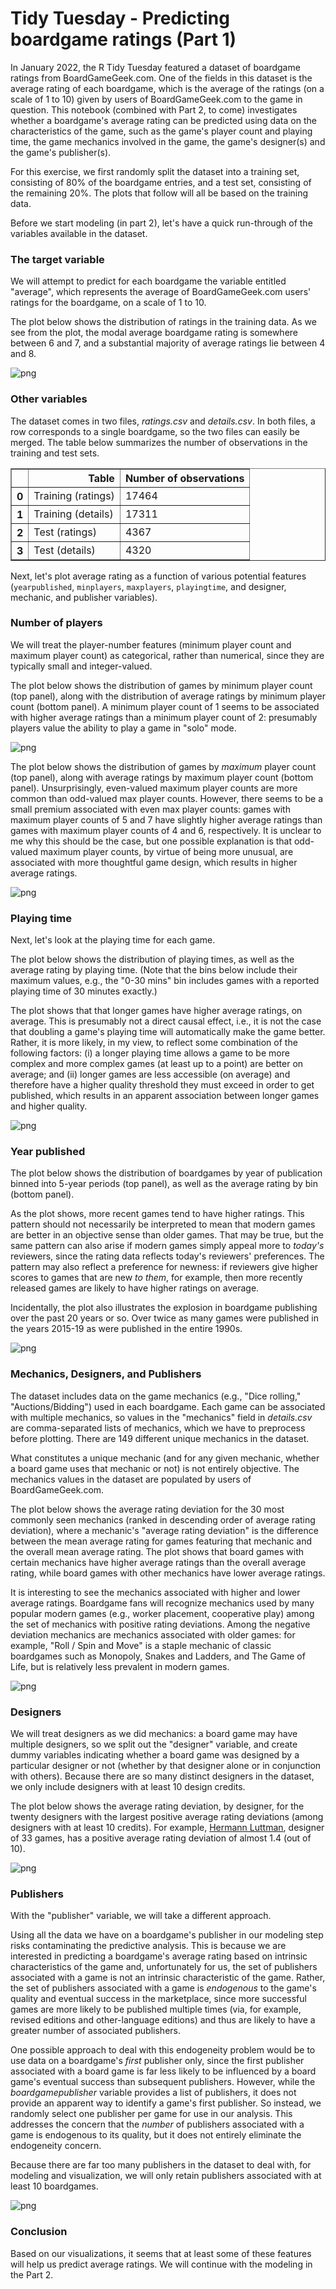 # Tidy Tuesday - Predicting boardgame ratings (Part 1)


In January 2022, the R Tidy Tuesday featured a dataset of boardgame ratings from BoardGameGeek.com. One of the fields in this dataset is the average rating of each boardgame, which is the average of the ratings (on a scale of 1 to 10) given by users of BoardGameGeek.com to the game in question. This notebook (combined with Part 2, to come) investigates whether a boardgame's average rating can be predicted using data on the characteristics of the game, such as the game's player count and playing time, the game mechanics involved in the game, the game's designer(s) and the game's publisher(s).







For this exercise, we first randomly split the dataset into a training set, consisting of 80% of the boardgame entries, and a test set, consisting of the remaining 20%. The plots that follow will all be based on the training data.




Before we start modeling (in part 2), let's have a quick run-through of the variables available in the dataset.

### The target variable

We will attempt to predict for each boardgame the variable entitled "average", which represents the average of BoardGameGeek.com users' ratings for the boardgame, on a scale of 1 to 10.

The plot below shows the distribution of ratings in the training data. As we see from the plot, the modal average boardgame rating is somewhere between 6 and 7, and a substantial majority of average ratings lie between 4 and 8.





    
![png](images/output_6_0.png)
    


### Other variables

The dataset comes in two files, *ratings.csv* and *details.csv*. In both files, a row corresponds to a single boardgame, so the two files can easily be merged. The table below summarizes the number of observations in the training and test sets.







<table border="1" class="dataframe">
  <thead>
    <tr style="text-align: right;">
      <th></th>
      <th>Table</th>
      <th>Number of observations</th>
    </tr>
  </thead>
  <tbody>
    <tr>
      <th>0</th>
      <td>Training (ratings)</td>
      <td>17464</td>
    </tr>
    <tr>
      <th>1</th>
      <td>Training (details)</td>
      <td>17311</td>
    </tr>
    <tr>
      <th>2</th>
      <td>Test (ratings)</td>
      <td>4367</td>
    </tr>
    <tr>
      <th>3</th>
      <td>Test (details)</td>
      <td>4320</td>
    </tr>
  </tbody>
</table>







Next, let's plot average rating as a function of various potential features (`yearpublished`, `minplayers`, `maxplayers`, `playingtime`, and designer, mechanic, and publisher variables).

### Number of players

We will treat the player-number features (minimum player count and maximum player count) as categorical, rather than numerical, since they are typically small and integer-valued.

The plot below shows the distribution of games by minimum player count (top panel), along with the distribution of average ratings by minimum player count (bottom panel). A minimum player count of 1 seems to be associated with higher average ratings than a minimum player count of 2: presumably players value the ability to play a game in "solo" mode.





    
![png](images/output_11_0.png)
    


The plot below shows the distribution of games by *maximum* player count (top panel), along with average ratings by maximum player count (bottom panel). Unsurprisingly, even-valued maximum player counts are more common than odd-valued max player counts. However, there seems to be a small premium associated with even max player counts: games with maximum player counts of 5 and 7 have slightly higher average ratings than games with maximum player counts of 4 and 6, respectively. It is unclear to me why this should be the case, but one possible explanation is that odd-valued maximum player counts, by virtue of being more unusual, are associated with more thoughtful game design, which results in higher average ratings.





    
![png](images/output_13_0.png)
    


### Playing time

Next, let's look at the playing time for each game.

The plot below shows the distribution of playing times, as well as the average rating by playing time. (Note that the bins below include their maximum values, e.g., the "0-30 mins" bin includes games with a reported playing time of 30 minutes exactly.)

The plot shows that that longer games have higher average ratings, on average. This is presumably not a direct causal effect, i.e., it is not the case that doubling a game's playing time will automatically make the game better. Rather, it is more likely, in my view, to reflect some combination of the following factors: (i) a longer playing time allows a game to be more complex and more complex games (at least up to a point) are better on average; and (ii) longer games are less accessible (on average) and therefore have a higher quality threshold they must exceed in order to get published, which results in an apparent association between longer games and higher quality.






    
![png](images/output_15_0.png)
    


### Year published

The plot below shows the distribution of boardgames by year of publication binned into 5-year periods (top panel), as well as the average rating by bin (bottom panel).

As the plot shows, more recent games tend to have higher ratings. This pattern should not necessarily be interpreted to mean that modern games are better in an objective sense than older games. That may be true, but the same pattern can also arise if modern games simply appeal more to *today's* reviewers, since the rating data reflects today's reviewers' preferences. The pattern may also reflect a preference for newness: if reviewers give higher scores to games that are new *to them*, for example, then more recently released games are likely to have higher ratings on average.

Incidentally, the plot also illustrates the explosion in boardgame publishing over the past 20 years or so. Over twice as many games were published in the years 2015-19 as were published in the entire 1990s.






    
![png](images/output_17_0.png)
    


### Mechanics, Designers, and Publishers

The dataset includes data on the game mechanics (e.g., "Dice rolling," "Auctions/Bidding") used in each boardgame. Each game can be associated with multiple mechanics, so values in the "mechanics" field in *details.csv* are comma-separated lists of mechanics, which we have to preprocess before plotting. There are 149 different unique mechanics in the dataset.

What constitutes a unique mechanic (and for any given mechanic, whether a board game uses that mechanic or not) is not entirely objective. The mechanics values in the dataset are populated by users of BoardGameGeek.com.

The plot below shows the average rating deviation for the 30 most commonly seen mechanics (ranked in descending order of average rating deviation), where a mechanic's "average rating deviation" is the difference between the mean average rating for games featuring that mechanic and the overall mean average rating. The plot shows that board games with certain mechanics have higher average ratings than the overall average rating, while board games with other mechanics have lower average ratings.

It is interesting to see the mechanics associated with higher and lower average ratings. Boardgame fans will recognize mechanics used by many popular modern games (e.g., worker placement, cooperative play) among the set of mechanics with positive rating deviations. Among the negative deviation mechanics are mechanics associated with older games: for example, "Roll / Spin and Move" is a staple mechanic of classic boardgames such as Monopoly, Snakes and Ladders, and The Game of Life, but is relatively less prevalent in modern games.








    
![png](images/output_22_0.png)
    


### Designers

We will treat designers as we did mechanics: a board game may have multiple designers, so we split out the "designer" variable, and create dummy variables indicating whether a board game was designed by a particular designer or not (whether by that designer alone or in conjunction with others). Because there are so many distinct designers in the dataset, we only include designers with at least 10 design credits.

The plot below shows the average rating deviation, by designer, for the twenty designers with the largest positive average rating deviations (among designers with at least 10 credits). For example, [Hermann Luttman](https://boardgamegeek.com/boardgamedesigner/36105/hermann-luttmann/linkeditems/boardgamedesigner?pageid=1), designer of 33 games, has a positive average rating deviation of almost 1.4 (out of 10).




    
![png](images/output_26_0.png)
    


### Publishers

With the "publisher" variable, we will take a different approach.

Using all the data we have on a boardgame's publisher in our modeling step risks contaminating the predictive analysis. This is because we are interested in predicting a boardgame's average rating based on intrinsic characteristics of the game and, unfortunately for us, the set of publishers associated with a game is not an intrinsic characteristic of the game. Rather, the set of publishers associated with a game is *endogenous* to the game's quality and eventual success in the marketplace, since more successful games are more likely to be published multiple times (via, for example, revised editions and other-language editions) and thus are likely to have a greater number of associated publishers.

One possible approach to deal with this endogeneity problem would be to use data on a boardgame's *first* publisher only, since the first publisher associated with a board game is far less likely to be influenced by a board game's eventual success than subsequent publishers. However, while the *boardgamepublisher* variable provides a list of publishers, it does not provide an apparent way to identify a game's first publisher. So instead, we randomly select one publisher per game for use in our analysis. This addresses the concern that the *number* of publishers associated with a game is endogenous to its quality, but it does not entirely eliminate the endogeneity concern.

Because there are far too many publishers in the dataset to deal with, for modeling and visualization, we will only retain publishers associated with at least 10 boardgames.

















    
![png](images/output_32_0.png)
    


### Conclusion

Based on our visualizations, it seems that at least some of these features will help us predict average ratings. We will continue with the modeling in the Part 2.
